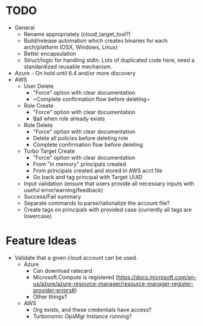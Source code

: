 # TODO
* General
  * Rename appropriately (cloud_target_tool?)
  * Build/release automation which creates binaries for each arch/platform (OSX, Windows, Linux)
  * Better encapsulation
  * Struct/logic for handling stdin. Lots of duplicated code here, need a standardized reusable mechanism.
* Azure - On hold until 6.4 and/or more discovery
* AWS
  * User Delete
    * "Force" option with clear documentation
    * ~Complete confirmation flow before deleting~
  * Role Create
    * "Force" option with clear documentation
    * Bail when role already exists
  * Role Delete
    * "Force" option with clear documentation
    * Delete all policies before deleting role
    * Complete confirmation flow before deleting
  * Turbo Target Create
    * "Force" option with clear documentation
    * From "in memory" principals created
    * From principals created and stored in AWS acct file
    * Go back and tag principal with Target UUID
  * Input validation (ensure that users provide all necessary inputs with useful error/warning/feedback)
  * Success/Fail summary
  * Separate commands to parse/rationalize the account file?
  * Create tags on principals with provided case (currently all tags are lowercase)


# Feature Ideas

* Validate that a given cloud account can be used.
  * Azure
    * Can download ratecard
    * Microsoft.Compute is registered (https://docs.microsoft.com/en-us/azure/azure-resource-manager/resource-manager-register-provider-errors#)
    * Other things?
  * AWS
    * Org exists, and these credentials have access?
    * Turbonomic OpsMgr Instance running?
